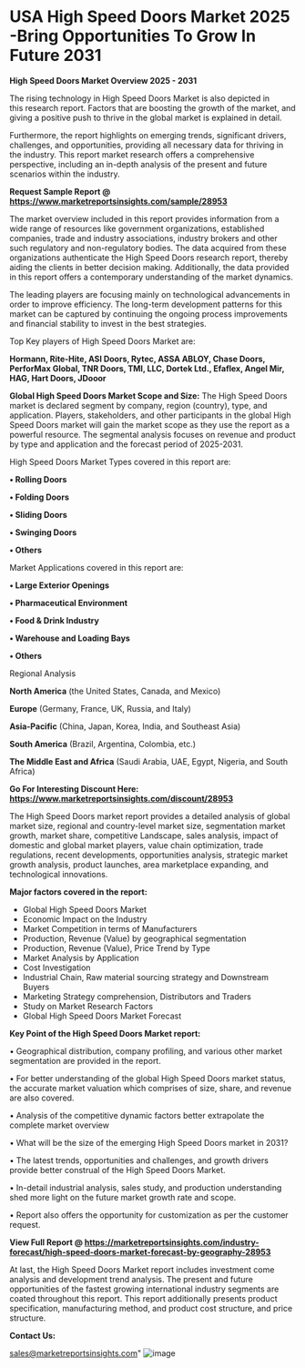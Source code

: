 # USA High Speed Doors Market 2025 -Bring Opportunities To Grow In Future 2031

<Strong> High Speed Doors Market Overview 2025 - 2031</strong>

The rising technology in High Speed Doors Market is also depicted in this research report. Factors that are boosting the growth of the market, and giving a positive push to thrive in the global market is explained in detail.

Furthermore, the report highlights on emerging trends, significant drivers, challenges, and opportunities, providing all necessary data for thriving in the industry. This report market research offers a comprehensive perspective, including an in-depth analysis of the present and future scenarios within the industry.

<strong>Request Sample Report @ <a href=https://www.marketreportsinsights.com/sample/28953>https://www.marketreportsinsights.com/sample/28953</a></strong>

The market overview included in this report provides information from a wide range of resources like government organizations, established companies, trade and industry associations, industry brokers and other such regulatory and non-regulatory bodies. The data acquired from these organizations authenticate the High Speed Doors research report, thereby aiding the clients in better decision making. Additionally, the data provided in this report offers a contemporary understanding of the market dynamics.

The leading players are focusing mainly on technological advancements in order to improve efficiency. The long-term development patterns for this market can be captured by continuing the ongoing process improvements and financial stability to invest in the best strategies.

Top Key players of High Speed Doors Market are:

<strong>Hormann, Rite-Hite, ASI Doors, Rytec, ASSA ABLOY, Chase Doors, PerforMax Global, TNR Doors, TMI, LLC, Dortek Ltd., Efaflex, Angel Mir, HAG, Hart Doors, JDooor</strong>

<strong><b>Global High Speed Doors Market Scope and Size:</b></strong>
The High Speed Doors market is declared segment by company, region (country), type, and application. Players, stakeholders, and other participants in the global High Speed Doors market will gain the market scope as they use the report as a powerful resource. The segmental analysis focuses on revenue and product by type and application and the forecast period of 2025-2031.

High Speed Doors Market Types covered in this report are:

<strong>• Rolling Doors

• Folding Doors

• Sliding Doors

• Swinging Doors

• Others</strong>

Market Applications covered in this report are:

<strong>• Large Exterior Openings

• Pharmaceutical Environment

• Food & Drink Industry

• Warehouse and Loading Bays

• Others</strong> 

Regional Analysis

<strong>North America</strong> (the United States, Canada, and Mexico)

<strong>Europe</strong> (Germany, France, UK, Russia, and Italy)

<strong>Asia-Pacific</strong> (China, Japan, Korea, India, and Southeast Asia)

<strong>South America</strong> (Brazil, Argentina, Colombia, etc.)

<strong>The Middle East and Africa</strong> (Saudi Arabia, UAE, Egypt, Nigeria, and South Africa)

<strong>Go For Interesting Discount Here: <a href=https://www.marketreportsinsights.com/discount/28953>https://www.marketreportsinsights.com/discount/28953</a></strong>

The High Speed Doors market report provides a detailed analysis of global market size, regional and country-level market size, segmentation market growth, market share, competitive Landscape, sales analysis, impact of domestic and global market players, value chain optimization, trade regulations, recent developments, opportunities analysis, strategic market growth analysis, product launches, area marketplace expanding, and technological innovations.

<strong><b>Major factors covered in the report:</b></strong>
<ul>
  <li>Global High Speed Doors Market </li>
  <li>Economic Impact on the Industry</li>
  <li>Market Competition in terms of Manufacturers</li>
  <li>Production, Revenue (Value) by geographical segmentation</li>
  <li>Production, Revenue (Value), Price Trend by Type</li>
  <li>Market Analysis by Application</li>
  <li>Cost Investigation</li>
  <li>Industrial Chain, Raw material sourcing strategy and Downstream Buyers</li>
  <li>Marketing Strategy comprehension, Distributors and Traders</li>
  <li>Study on Market Research Factors</li>
  <li>Global High Speed Doors Market Forecast</li>
</ul>

<strong><b>Key Point of the High Speed Doors Market report:</b></strong>

• Geographical distribution, company profiling, and various other market segmentation are provided in the report.

• For better understanding of the global High Speed Doors market status, the accurate market valuation which comprises of size, share, and revenue are also covered.

• Analysis of the competitive dynamic factors better extrapolate the complete market overview

• What will be the size of the emerging High Speed Doors market in 2031?

• The latest trends, opportunities and challenges, and growth drivers provide better construal of the High Speed Doors Market.

• In-detail industrial analysis, sales study, and production understanding shed more light on the future market growth rate and scope.

• Report also offers the opportunity for customization as per the customer request.

<strong><b>View Full Report @ <a href=https://marketreportsinsights.com/industry-forecast/high-speed-doors-market-forecast-by-geography-28953>https://marketreportsinsights.com/industry-forecast/high-speed-doors-market-forecast-by-geography-28953</a></b></strong>


At last, the High Speed Doors Market report includes investment come analysis and development trend analysis. The present and future opportunities of the fastest growing international industry segments are coated throughout this report. This report additionally presents product specification, manufacturing method, and product cost structure, and price structure.

<strong>Contact Us:</strong>

sales@marketreportsinsights.com"
![image](https://github.com/user-attachments/assets/d94cb8d7-3432-47fb-8087-3b5c8b961b0e)
